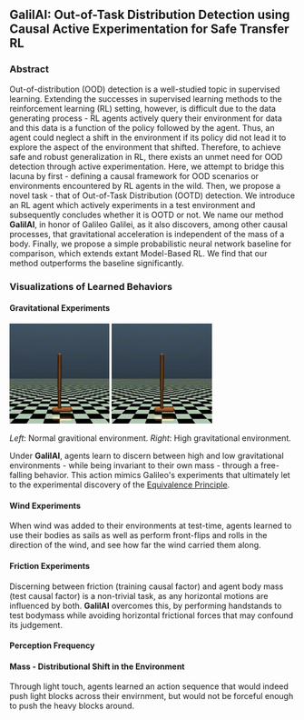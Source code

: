 ## GalilAI: Out-of-Task Distribution Detection using Causal Active Experimentation for Safe Transfer RL

### Abstract
Out-of-distribution (OOD) detection is a well-studied topic in supervised learning. Extending the successes in supervised learning methods to the reinforcement learning (RL) setting, however, is difficult due to the data generating process - RL agents actively query their environment for data and this data is a function of the policy followed by the agent. Thus, an agent could neglect a shift in the environment if its policy did not lead it to explore the aspect of the environment that shifted. Therefore, to achieve safe and robust generalization in RL, there exists an unmet need for OOD detection through active experimentation. Here, we attempt to bridge this lacuna by first - defining a causal framework for OOD scenarios or environments encountered by RL agents in the wild. Then, we propose a novel task - that of Out-of-Task Distribution (OOTD) detection. We introduce an RL agent which actively experiments in a test environment and subsequently concludes whether it is OOTD or not. We name our method **GalilAI**, in honor of Galileo Galilei, as it also discovers, among other causal processes, that gravitational acceleration is independent of the mass of a body. Finally, we propose a simple probabilistic neural network baseline for comparison, which extends extant Model-Based RL. We find that our method outperforms the baseline significantly. 

### Visualizations of Learned Behaviors

#### Gravitational Experiments

<p float="middle">
  <img src="/data/behaviors/hopper-gravity/hopper-mass1.20-gravity-15.7-trainEnv-true-measureFall.gif" width="35%" caption="Train env" />
  <img src="/data/behaviors/hopper-gravity/hopper-mass1.20-gravity-15.7-testEnv-true-measureFall.gif" width="35%" caption="Test env" />
</p>

_Left_: Normal gravitional environment. _Right_: High gravitational environment. 

Under **GalilAI**, agents learn to discern between high and low gravitational environments - while being invariant to their own mass - through a free-falling behavior. This action mimics Galileo's experiments that ultimately let to the experimental discovery of the [Equivalence Principle](https://en.wikipedia.org/wiki/Equivalence_principle).

#### Wind Experiments
When wind was added to their environments at test-time, agents learned to use their bodies as sails as well as perform front-flips and rolls in the direction of the wind, and see how far the wind carried them along.

#### Friction Experiments
Discerning between friction (training causal factor) and agent body mass (test causal factor) is a non-trivial task, as any horizontal motions are influenced by both. **GalilAI** overcomes this, by performing handstands to test bodymass while avoiding horizontal frictional forces that may confound its judgement.

#### Perception Frequency

#### Mass - Distributional Shift in the Environment
Through light touch, agents learned an action sequence that would indeed push light blocks across their envirnment, but would not be forceful enough to push the heavy blocks around.
